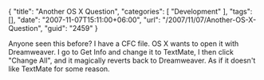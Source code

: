 {
	"title": "Another OS X Question",
	"categories": [
		"Development"
	],
	"tags": [],
	"date": "2007-11-07T15:11:00+06:00",
	"url": "/2007/11/07/Another-OS-X-Question",
	"guid": "2459"
}

Anyone seen this before? I have a CFC file. OS X wants to open it with Dreamweaver. I go to Get Info and change it to TextMate, I then click "Change All", and it magically reverts back to Dreamweaver. As if it doesn't like TextMate for some reason.